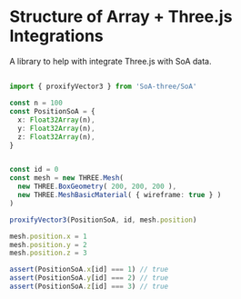 # Structure of Array + Three.js Integrations

A library to help with integrate Three.js with SoA data.

##

```typescript
import { proxifyVector3 } from 'SoA-three/SoA'

const n = 100
const PositionSoA = {
  x: Float32Array(n),
  y: Float32Array(n),
  z: Float32Array(n),
}


const id = 0
const mesh = new THREE.Mesh(
  new THREE.BoxGeometry( 200, 200, 200 ),
  new THREE.MeshBasicMaterial( { wireframe: true } )
)

proxifyVector3(PositionSoA, id, mesh.position)

mesh.position.x = 1
mesh.position.y = 2
mesh.position.z = 3

assert(PositionSoA.x[id] === 1) // true
assert(PositionSoA.y[id] === 2) // true
assert(PositionSoA.z[id] === 3) // true

```